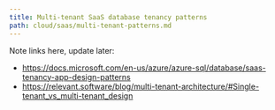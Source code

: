 ```yaml
---
title: Multi-tenant SaaS database tenancy patterns
path: cloud/saas/multi-tenant-patterns.md
---
```

Note links here, update later:
- https://docs.microsoft.com/en-us/azure/azure-sql/database/saas-tenancy-app-design-patterns
- https://relevant.software/blog/multi-tenant-architecture/#Single-tenant_vs_multi-tenant_design